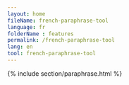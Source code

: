 ```yaml
---
layout: home
fileName: french-paraphrase-tool
language: fr
folderName : features
permalink: /french-paraphrase-tool
lang: en
tool: french-paraphrase-tool
---
```

{% include section/paraphrase.html %}